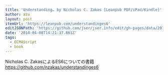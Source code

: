 ```yaml
---
title: 'Understanding… by Nicholas C. Zakas [Leanpub PDF/iPad/Kindle]'
author: azu
layout: post
itemUrl: 'https://leanpub.com/understandinges6'
editJSONPath: 'https://github.com/jser/jser.info/edit/gh-pages/data/2014/04/index.json'
date: '2014-04-08T14:21:37.861Z'
tags:
  - ECMAScript
  - book
---
```

Nicholas C. ZakasによるES6についての書籍
https://github.com/nzakas/understandinges6

